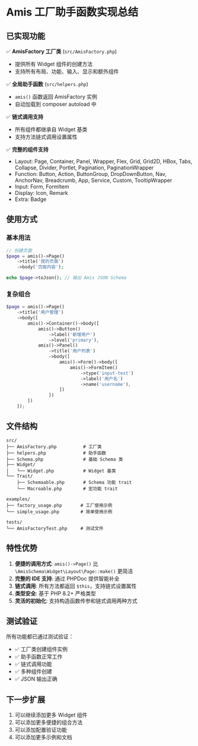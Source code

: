 # Amis 工厂助手函数实现总结

## 已实现功能

✅ **AmisFactory 工厂类** (`src/AmisFactory.php`)
   - 提供所有 Widget 组件的创建方法
   - 支持所有布局、功能、输入、显示和额外组件

✅ **全局助手函数** (`src/helpers.php`)
   - `amis()` 函数返回 AmisFactory 实例
   - 自动加载到 composer autoload 中

✅ **链式调用支持**
   - 所有组件都继承自 Widget 基类
   - 支持方法链式调用设置属性

✅ **完整的组件支持**
   - Layout: Page, Container, Panel, Wrapper, Flex, Grid, Grid2D, HBox, Tabs, Collapse, Divider, Portlet, Pagination, PaginationWrapper
   - Function: Button, Action, ButtonGroup, DropDownButton, Nav, AnchorNav, Breadcrumb, App, Service, Custom, TooltipWrapper
   - Input: Form, FormItem
   - Display: Icon, Remark
   - Extra: Badge

## 使用方式

### 基本用法
```php
// 创建页面
$page = amis()->Page()
    ->title('我的页面')
    ->body('页面内容');

echo $page->toJson(); // 输出 Amis JSON Schema
```

### 复杂组合
```php
$page = amis()->Page()
    ->title('用户管理')
    ->body([
        amis()->Container()->body([
            amis()->Button()
                ->label('新增用户')
                ->level('primary'),
            amis()->Panel()
                ->title('用户列表')
                ->body([
                    amis()->Form()->body([
                        amis()->FormItem()
                            ->type('input-text')
                            ->label('用户名')
                            ->name('username'),
                    ])
                ])
        ])
    ]);
```

## 文件结构

```
src/
├── AmisFactory.php          # 工厂类
├── helpers.php              # 助手函数
├── Schema.php               # 基础 Schema 类
├── Widget/
│   └── Widget.php           # Widget 基类
└── Trait/
    ├── Schemaable.php       # Schema 功能 trait
    └── Macroable.php        # 宏功能 trait

examples/
├── factory_usage.php       # 工厂使用示例
└── simple_usage.php        # 简单使用示例

tests/
└── AmisFactoryTest.php     # 测试文件
```

## 特性优势

1. **便捷的调用方式**: `amis()->Page()` 比 `\AmisSchema\Widget\Layout\Page::make()` 更简洁
2. **完整的 IDE 支持**: 通过 PHPDoc 提供智能补全
3. **链式调用**: 所有方法都返回 `$this`，支持链式设置属性
4. **类型安全**: 基于 PHP 8.2+ 严格类型
5. **灵活的初始化**: 支持构造函数传参和链式调用两种方式

## 测试验证

所有功能都已通过测试验证：
- ✅ 工厂类创建组件实例
- ✅ 助手函数正常工作
- ✅ 链式调用功能
- ✅ 多种组件创建
- ✅ JSON 输出正确

## 下一步扩展

1. 可以继续添加更多 Widget 组件
2. 可以添加更多便捷的组合方法
3. 可以添加配置验证功能
4. 可以添加更多示例和文档
